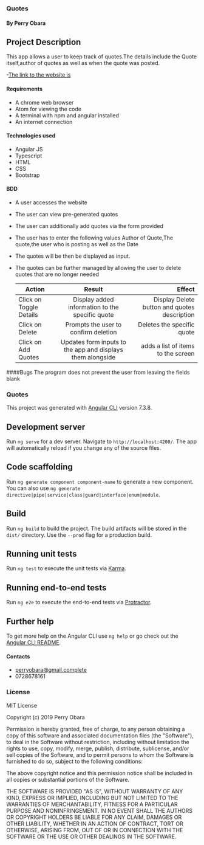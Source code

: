 ### Quotes
#### By Perry Obara
## Project Description
This app allows a user to keep track of quotes.The details include the Quote itself,author of quotes as well as when the quote was posted.

 -[The link to the website is](https://perry-perrota.github.io/Quotes/)
 
 #### Requirements 
 * A chrome web browser
 * Atom for viewing the code
 * A terminal with npm and angular installed
 * An internet connection
 
 #### Technologies used
 * Angular JS
 * Typescript
 * HTML
 * CSS
 * Bootstrap

#### BDD
* A user accesses the website
* The user can view pre-generated quotes
* The user can additionally add quotes via the form provided
* The user has to enter the following values Author of Quote,The quote,the user who is posting as well as the Date
* The quotes will be then be displayed as input.
* The quotes can be further managed by allowing the user to delete quotes that are no longer needed

  | Action       | Result       | Effect  |
  | ------------- |:-------------:| -----:|
  | Click on Toggle Details| Display added information to the specific quote| Display Delete button and quotes description|
  | Click on Delete     | Prompts the user to confirm deletion      |   Deletes the specific quote |
  | Click on Add Quotes | Updates form inputs to the app and displays them alongside |adds a list of items to the screen  |


####Bugs
The program does not prevent the user from leaving the fields blank

### Quotes
This project was generated with [Angular CLI](https://github.com/angular/angular-cli) version 7.3.8.

## Development server
Run `ng serve` for a dev server. Navigate to `http://localhost:4200/`. The app will automatically reload if you change any of the source files.

## Code scaffolding
Run `ng generate component component-name` to generate a new component. You can also use `ng generate directive|pipe|service|class|guard|interface|enum|module`.

## Build
Run `ng build` to build the project. The build artifacts will be stored in the `dist/` directory. Use the `--prod` flag for a production build.

## Running unit tests
Run `ng test` to execute the unit tests via [Karma](https://karma-runner.github.io).

## Running end-to-end tests
Run `ng e2e` to execute the end-to-end tests via [Protractor](http://www.protractortest.org/).

## Further help
To get more help on the Angular CLI use `ng help` or go check out the [Angular CLI README](https://github.com/angular/angular-cli/blob/master/README.md).

#### Contacts
* perryobara@gmail.complete
* 0728678161
### License
MIT License

Copyright (c) 2019 Perry Obara

Permission is hereby granted, free of charge, to any person obtaining a copy
of this software and associated documentation files (the "Software"), to deal
in the Software without restriction, including without limitation the rights
to use, copy, modify, merge, publish, distribute, sublicense, and/or sell
copies of the Software, and to permit persons to whom the Software is
furnished to do so, subject to the following conditions:

The above copyright notice and this permission notice shall be included in all
copies or substantial portions of the Software.

THE SOFTWARE IS PROVIDED "AS IS", WITHOUT WARRANTY OF ANY KIND, EXPRESS OR
IMPLIED, INCLUDING BUT NOT LIMITED TO THE WARRANTIES OF MERCHANTABILITY,
FITNESS FOR A PARTICULAR PURPOSE AND NONINFRINGEMENT. IN NO EVENT SHALL THE
AUTHORS OR COPYRIGHT HOLDERS BE LIABLE FOR ANY CLAIM, DAMAGES OR OTHER
LIABILITY, WHETHER IN AN ACTION OF CONTRACT, TORT OR OTHERWISE, ARISING FROM,
OUT OF OR IN CONNECTION WITH THE SOFTWARE OR THE USE OR OTHER DEALINGS IN THE
SOFTWARE.
